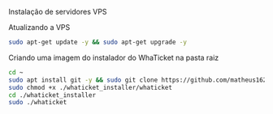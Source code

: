 Instalação de servidores VPS

Atualizando a VPS
```bash
sudo apt-get update -y && sudo apt-get upgrade -y
```

Criando uma imagem do instalador do WhaTicket na pasta raiz
```bash
cd ~
sudo apt install git -y && sudo git clone https://github.com/matheus1628/Mtalk-Multi-Empresa.git
sudo chmod +x ./whaticket_installer/whaticket
cd ./whaticket_installer
sudo ./whaticket
```
